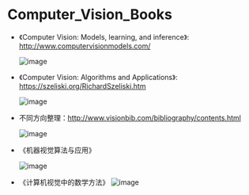 # Computer_Vision_Books

- 《Computer Vision: Models, learning, and inference》:  http://www.computervisionmodels.com/

  ![image](https://github.com/zhoujinhai/Computer_Vision_Books/assets/20365125/0262629c-a2f4-40df-b89b-323e4e298da8)

- 《Computer Vision: Algorithms and Applications》: https://szeliski.org/RichardSzeliski.htm

  ![image](https://github.com/zhoujinhai/Computer_Vision_Books/assets/20365125/c706b2a8-46f9-4176-84e2-37f5aeeab08c)

- 不同方向整理：http://www.visionbib.com/bibliography/contents.html

  ![image](https://github.com/zhoujinhai/Computer_Vision_Books/assets/20365125/e464aaf3-e265-4591-9d17-be1d76cf43bf)

- 《机器视觉算法与应用》
  
  ![image](https://github.com/zhoujinhai/Computer_Vision_Books/assets/20365125/cfdcff20-8e18-4fd0-8ba8-f963054de0a6)

- 《计算机视觉中的数学方法》
  ![image](https://github.com/zhoujinhai/Computer_Vision_Books/assets/20365125/f34560e6-fadd-4489-b614-a847e694c11c)


